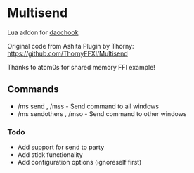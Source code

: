 # Multisend
Lua addon for [daochook](https://daochook.github.io/)

Original code from Ashita Plugin by Thorny: https://github.com/ThornyFFXI/Multisend

Thanks to atom0s for shared memory FFI example!

## Commands
- /ms send <command>, /mss <command> - Send command to all windows
- /ms sendothers <command>, /mso <command> - Send command to other windows


### Todo
- Add support for send to party
- Add stick functionality
- Add configuration options (ignoreself first)